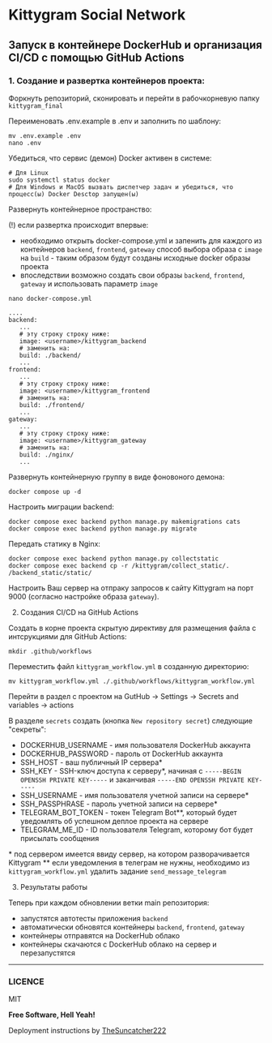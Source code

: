 #  Kittygram Social Network
## Запуск в контейнере DockerHub и организация CI/CD с помощью GitHub Actions

### 1. Создание и развертка контейнеров проекта:

Форкнуть репозиторий, сконировать и перейти в рабочкорневую папку `kittygram_final`

Переименовать .env.example в .env и заполнить по шаблону:

```
mv .env.example .env
nano .env
```

Убедиться, что сервис (демон) Docker активен в системе:

```
# Для Linux
sudo systemctl status docker
# Для Windows и MacOS вызвать диспетчер задач и убедиться, что процесс(ы) Docker Desctop запущен(ы)
```

Развернуть контейнерное пространство:

(!) если развертка происходит впервые:

- необходимо открыть docker-compose.yml и запенить для каждого из контейнеров `backend`,  `frontend`, `gateway` способ выбора образа с `image` на `build` - таким образом будут созданы исходные docker образы проекта
- впоследствии возможно создать свои образы `backend`,  `frontend`, `gateway` и использовать параметр `image`

```
nano docker-compose.yml
```
```
....
backend:
   ...
   # эту строку строку ниже:
   image: <username>/kittygram_backend
   # заменить на:
   build: ./backend/
   ...
frontend:
   ...
   # эту строку строку ниже:
   image: <username>/kittygram_frontend
   # заменить на:
   build: ./frontend/
   ...
gateway:
   ...
   # эту строку строку ниже:
   image: <username>/kittygram_gateway
   # заменить на:
   build: ./nginx/
   ...
```

Развернуть контейнерную группу в виде фоновоного демона:

```
docker compose up -d
```

Настроить миграции backend:

```
docker compose exec backend python manage.py makemigrations cats
docker compose exec backend python manage.py migrate
```

Передать статику в Nginx:

```
docker compose exec backend python manage.py collectstatic
docker compose exec backend cp -r /kittygram/collect_static/. /backend_static/static/
```

Настроить Ваш сервер на отпраку запросов к сайту Kittygram на порт 9000 (согласно настройке образа `gateway`).
   
2. Создания CI/CD на GitHub Actions

Создать в корне проекта скрытую директиву для размещения файла с интсрукциями для GitHub Actions:

```
mkdir .github/workflows
```

Переместить файл `kittygram_workflow.yml` в созданную директорию:

```
mv kittygram_workflow.yml ./.github/workflows/kittygram_workflow.yml
```

Перейти в раздел с проектом на GutHub -> Settings -> Secrets and variables -> actions

В разделе `secrets` создать (кнопка `New repository secret`) следующие "секреты":
- DOCKERHUB_USERNAME - имя пользователя DockerHub аккаунта
- DOCKERHUB_PASSWORD - пароль от DockerHub аккаунта
- SSH_HOST - ваш публичный IP сервера*
- SSH_KEY - SSH-ключ доступа к серверу*, начиная с `-----BEGIN OPENSSH PRIVATE KEY-----` и заканчивая `-----END OPENSSH PRIVATE KEY-----`
- SSH_USERNAME - имя пользователя учетной записи на сервере*
- SSH_PASSPHRASE - пароль учетной записи на сервере*
- TELEGRAM_BOT_TOKEN - токен Telegram Bot**, который будет уведомлять об успешном деплое проекта на сервере
- TELEGRAM_ME_ID - ID пользователя Telegram, которому бот будет присылать сообщения

\* под сервером имеется ввиду сервер, на котором разворачивается Kittygram
\*\* если уведомления в телеграм не нужны, необходимо из `kittygram_workflow.yml` удалить задание `send_message_telegram`

3. Результаты работы

Теперь при каждом обновлении ветки main репозитория:
- запустятся автотесты приложения `backend`
- автоматически обновятся контейнеры `backend`, `frontend`, `gateway`
- контейнеры отправятся на DockerHub облако
- контейнеры скачаются с DockerHub облако на сервер и перезапустятся

___

### LICENCE

MIT

**Free Software, Hell Yeah!**

Deployment instructions by [TheSuncatcher222](https://github.com/TheSuncatcher222)
